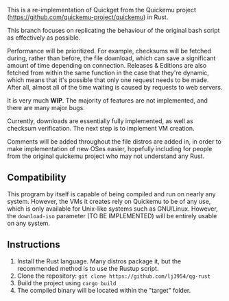 This is a re-implementation of Quickget from the Quickemu project (https://github.com/quickemu-project/quickemu) in Rust.

This branch focuses on replicating the behaviour of the original bash script as effectively as possible. 

Performance will be prioritized. For example, checksums will be fetched during, rather than before, the file download, which can save a significant amount of time depending on connection.
Releases & Editions are also fetched from within the same function in the case that they're dynamic, which means that it's possible that only one request needs to be made. 
After all, almost all of the time waiting is caused by requests to web servers.

It is very much **WIP**. The majority of features are not implemented, and there are many major bugs. 

Currently, downloads are essentially fully implemented, as well as checksum verification. 
The next step is to implement VM creation. 

Comments will be added throughout the file distros are added in, in order to make implementation of new OSes easier,
hopefully including for people from the original quickemu project who may not understand any Rust. 

## Compatibility

This program by itself is capable of being compiled and run on nearly any system. However, the VMs it creates rely on Quickemu to be of any use, which is only available for Unix-like systems such as GNU/Linux.
However, the `download-iso` parameter (TO BE IMPLEMENTED) will be entirely usable on any system. 

## Instructions

1. Install the Rust language. Many distros package it, but the recommended method is to use the Rustup script.
2. Clone the repository: `git clone https://github.com/lj3954/qg-rust`
3. Build the project using `cargo build`
4. The compiled binary will be located within the "target" folder.
